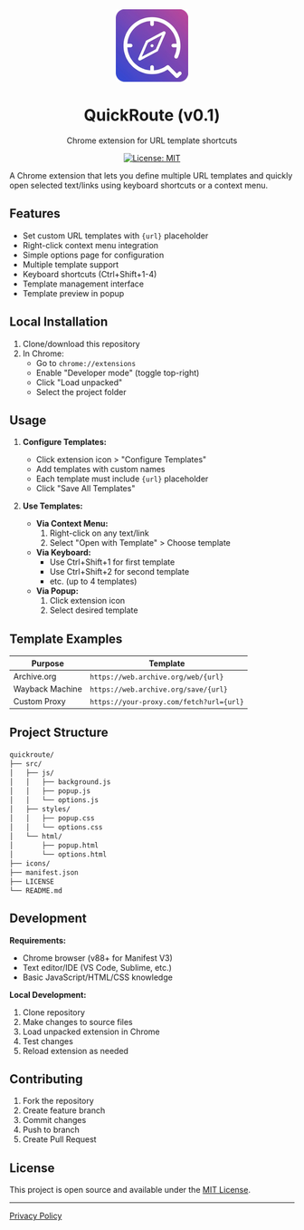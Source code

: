<div align="center">
  <img src="icons/icon128.png" alt="QuickRoute Logo" width="128" height="128">
  <h1>QuickRoute (v0.1)</h1>
  <p>Chrome extension for URL template shortcuts</p>

  [![License: MIT](https://img.shields.io/badge/License-MIT-yellow.svg)](https://opensource.org/licenses/MIT)
</div>

A Chrome extension that lets you define multiple URL templates and quickly open selected text/links using keyboard shortcuts or a context menu.

## Features
- Set custom URL templates with `{url}` placeholder
- Right-click context menu integration
- Simple options page for configuration
- Multiple template support
- Keyboard shortcuts (Ctrl+Shift+1-4)
- Template management interface
- Template preview in popup

## Local Installation
1. Clone/download this repository
2. In Chrome:
   - Go to `chrome://extensions`
   - Enable "Developer mode" (toggle top-right)
   - Click "Load unpacked"
   - Select the project folder

## Usage
1. **Configure Templates:**
   - Click extension icon > "Configure Templates"
   - Add templates with custom names
   - Each template must include `{url}` placeholder
   - Click "Save All Templates"

2. **Use Templates:**
   - **Via Context Menu:**
     1. Right-click on any text/link
     2. Select "Open with Template" > Choose template
   - **Via Keyboard:**
     - Use Ctrl+Shift+1 for first template
     - Use Ctrl+Shift+2 for second template
     - etc. (up to 4 templates)
   - **Via Popup:**
     1. Click extension icon
     2. Select desired template

## Template Examples
| Purpose | Template |
|---------|----------|
| Archive.org | `https://web.archive.org/web/{url}` |
| Wayback Machine | `https://web.archive.org/save/{url}` |
| Custom Proxy | `https://your-proxy.com/fetch?url={url}` |


## Project Structure
```plaintext
quickroute/
├── src/
│   ├── js/
│   │   ├── background.js
│   │   ├── popup.js
│   │   └── options.js
│   ├── styles/
│   │   ├── popup.css
│   │   └── options.css
│   └── html/
│       ├── popup.html
│       └── options.html
├── icons/
├── manifest.json
├── LICENSE
└── README.md
```

## Development
**Requirements:**
- Chrome browser (v88+ for Manifest V3)
- Text editor/IDE (VS Code, Sublime, etc.)
- Basic JavaScript/HTML/CSS knowledge

**Local Development:**
1. Clone repository
2. Make changes to source files
3. Load unpacked extension in Chrome
4. Test changes
5. Reload extension as needed

## Contributing
1. Fork the repository
2. Create feature branch
3. Commit changes
4. Push to branch
5. Create Pull Request


## License
This project is open source and available under the [MIT License](LICENSE).

___ 

[Privacy Policy](privacy_policy.md)
